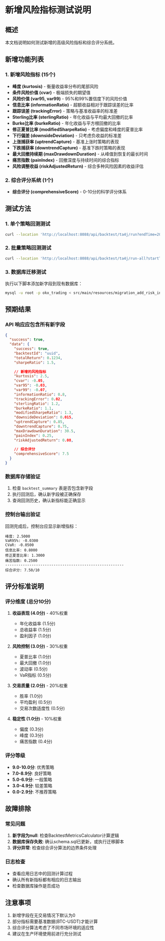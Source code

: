 # 新增风险指标测试说明

## 概述
本文档说明如何测试新增的高级风险指标和综合评分系统。

## 新增功能列表

### 1. 新增风险指标 (15个)
- **峰度 (kurtosis)** - 衡量收益率分布的尾部风险
- **条件风险价值 (cvar)** - 极端损失的期望值
- **风险价值 (var95, var99)** - 95%和99%置信度下的风险价值
- **信息比率 (informationRatio)** - 超额收益相对于跟踪误差的比率
- **跟踪误差 (trackingError)** - 策略与基准收益率的标准差
- **Sterling比率 (sterlingRatio)** - 年化收益与平均最大回撤的比率
- **Burke比率 (burkeRatio)** - 年化收益与平方根回撤的比率
- **修正夏普比率 (modifiedSharpeRatio)** - 考虑偏度和峰度的夏普比率
- **下行偏差 (downsideDeviation)** - 只考虑负收益的标准差
- **上涨捕获率 (uptrendCapture)** - 基准上涨时策略的表现
- **下跌捕获率 (downtrendCapture)** - 基准下跌时策略的表现
- **最大回撤持续期 (maxDrawdownDuration)** - 从峰值到恢复的最长时间
- **痛苦指数 (painIndex)** - 回撤深度与持续时间的综合指标
- **风险调整收益 (riskAdjustedReturn)** - 综合多种风险因素的收益评估

### 2. 综合评分系统 (1个)
- **综合评分 (comprehensiveScore)** - 0-10分的科学评分体系

## 测试方法

### 1. 单个策略回测测试
```bash
curl --location 'http://localhost:8088/api/backtest/ta4j/run?endTime=2025-01-01%2000%3A00%3A00&initialAmount=10000&interval=1D&saveResult=true&startTime=2024-01-01%2000%3A00%3A00&strategyType=SMA&symbol=BTC-USDT'
```

### 2. 批量策略回测测试
```bash
curl --location 'http://localhost:8088/api/backtest/ta4j/run-all?startTime=2024-01-01%2000%3A00%3A00&endTime=2024-12-01%2000%3A00%3A00&initialAmount=10000&symbol=BTC-USDT&interval=1D&saveResult=true&feeRatio=0.001'
```

### 3. 数据库迁移测试
执行以下脚本添加新字段到现有数据库：
```bash
mysql -u root -p okx_trading < src/main/resources/migration_add_risk_indicators.sql
```

## 预期结果

### API 响应应包含所有新字段
```json
{
  "success": true,
  "data": {
    "success": true,
    "backtestId": "uuid",
    "totalReturn": 0.1234,
    "sharpeRatio": 1.5,
    
    // 新增的风险指标
    "kurtosis": 2.5,
    "cvar": -0.05,
    "var95": -0.03,
    "var99": -0.07,
    "informationRatio": 0.8,
    "trackingError": 0.02,
    "sterlingRatio": 1.2,
    "burkeRatio": 1.1,
    "modifiedSharpeRatio": 1.3,
    "downsideDeviation": 0.015,
    "uptrendCapture": 0.85,
    "downtrendCapture": 0.75,
    "maxDrawdownDuration": 30.5,
    "painIndex": 0.25,
    "riskAdjustedReturn": 0.08,
    
    // 综合评分
    "comprehensiveScore": 7.5
  }
}
```

### 数据库存储验证
1. 检查 `backtest_summary` 表是否包含新字段
2. 执行回测后，确认新字段被正确保存
3. 查询回测历史，确认新指标能正确显示

### 控制台输出验证
回测完成后，控制台应显示新增指标：
```
峰度: 2.5000
VaR95%: -0.0300
CVaR: -0.0500
信息比率: 0.8000
修正夏普比率: 1.3000
痛苦指数: 0.2500
------------------------------------------------------
综合评分: 7.50/10
```

## 评分标准说明

### 评分维度 (总分10分)
1. **收益表现 (4.0分)** - 40%权重
   - 年化收益率 (1.5分)
   - 总收益率 (1.5分)  
   - 盈利因子 (1.0分)

2. **风险控制 (3.0分)** - 30%权重
   - 夏普比率 (1.0分)
   - 最大回撤 (1.0分)
   - 波动率 (0.5分)
   - VaR指标 (0.5分)

3. **交易质量 (2.0分)** - 20%权重
   - 胜率 (1.0分)
   - 平均盈利 (0.5分)
   - 交易次数适度性 (0.5分)

4. **稳定性 (1.0分)** - 10%权重
   - 偏度 (0.3分)
   - 峰度 (0.3分)
   - 痛苦指数 (0.4分)

### 评分等级
- **9.0-10.0分**: 优秀策略
- **7.0-8.9分**: 良好策略
- **5.0-6.9分**: 一般策略
- **3.0-4.9分**: 较差策略
- **0.0-2.9分**: 不推荐策略

## 故障排除

### 常见问题
1. **新字段为null**: 检查BacktestMetricsCalculator计算逻辑
2. **数据库保存失败**: 确认schema.sql已更新，或执行迁移脚本
3. **评分异常**: 检查综合评分算法的边界条件处理

### 日志检查
- 查看应用日志中的回测计算过程
- 确认所有新指标都有相应的日志输出
- 检查数据库操作是否成功

## 注意事项
1. 新增字段在无交易情况下默认为0
2. 部分指标需要基准数据(BTC-USDT)才能计算
3. 综合评分算法考虑了不同市场环境的适应性
4. 建议在生产环境使用前进行充分测试 